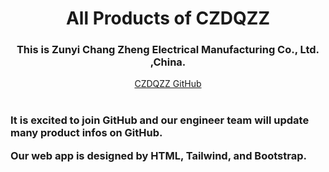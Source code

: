 <div align="center">
  <h1 align="center">All Products of CZDQZZ</h1>
  <h3>This is Zunyi Chang Zheng Electrical Manufacturing Co., Ltd. ,China. </h3>


</div>

<div align="center">
  <a href="https://czdqzz.github.io/czdqzz/">CZDQZZ GitHub</a>
</div>

<br/>

<div>
<h3>It is excited to join GitHub and our engineer team will update many product infos on GitHub.

Our web app is designed by HTML, Tailwind, and Bootstrap.
</h3>
</div>
